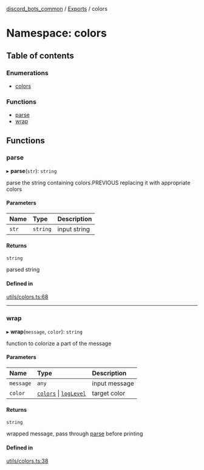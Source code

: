 [discord_bots_common](../README.md) / [Exports](../modules.md) / colors

# Namespace: colors

## Table of contents

### Enumerations

- [colors](../enums/colors.colors.md)

### Functions

- [parse](colors.md#parse)
- [wrap](colors.md#wrap)

## Functions

### parse

▸ **parse**(`str`): `string`

parse the string containing colors.PREVIOUS replacing it with appropriate colors

#### Parameters

| Name | Type | Description |
| :------ | :------ | :------ |
| `str` | `string` | input string |

#### Returns

`string`

parsed string

#### Defined in

[utils/colors.ts:68](https://github.com/dgudim/Discord-bots-common/blob/master/src/utils/colors.ts#L68)

___

### wrap

▸ **wrap**(`message`, `color`): `string`

function to colorize a part of the message

#### Parameters

| Name | Type | Description |
| :------ | :------ | :------ |
| `message` | `any` | input message |
| `color` | [`colors`](../enums/colors.colors.md) \| [`logLevel`](../enums/logger.logLevel.md) | target color |

#### Returns

`string`

wrapped message, pass through [parse](colors.md#parse) before printing

#### Defined in

[utils/colors.ts:38](https://github.com/dgudim/Discord-bots-common/blob/master/src/utils/colors.ts#L38)
